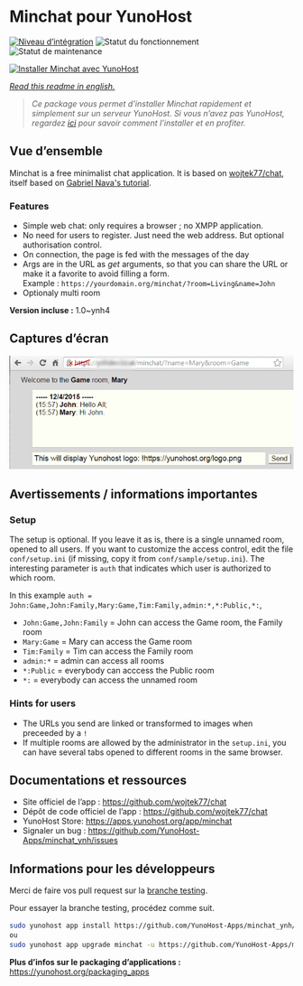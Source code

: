 <!--
N.B.: This README was automatically generated by https://github.com/YunoHost/apps/tree/master/tools/README-generator
It shall NOT be edited by hand.
-->

# Minchat pour YunoHost

[![Niveau d’intégration](https://dash.yunohost.org/integration/minchat.svg)](https://dash.yunohost.org/appci/app/minchat) ![Statut du fonctionnement](https://ci-apps.yunohost.org/ci/badges/minchat.status.svg) ![Statut de maintenance](https://ci-apps.yunohost.org/ci/badges/minchat.maintain.svg)

[![Installer Minchat avec YunoHost](https://install-app.yunohost.org/install-with-yunohost.svg)](https://install-app.yunohost.org/?app=minchat)

*[Read this readme in english.](./README.md)*

> *Ce package vous permet d’installer Minchat rapidement et simplement sur un serveur YunoHost.
Si vous n’avez pas YunoHost, regardez [ici](https://yunohost.org/#/install) pour savoir comment l’installer et en profiter.*

## Vue d’ensemble

Minchat is a free minimalist chat application. It is based on [wojtek77/chat](https://github.com/wojtek77/chat), itself based on [Gabriel Nava's tutorial](http://code.tutsplus.com/tutorials/how-to-create-a-simple-web-based-chat-application--net-5931).

### Features

- Simple web chat: only requires a browser ; no XMPP application.
- No need for users to register. Just need the web address. But optional authorisation control.
- On connection, the page is fed with the messages of the day
- Args are in the URL as *get* arguments, so that you can share the URL or make it a favorite to avoid filling a form.  
Example : `https://yourdomain.org/minchat/?room=Living&name=John`
- Optionaly multi room

**Version incluse :** 1.0~ynh4

## Captures d’écran

![Capture d’écran de Minchat](./doc/screenshots/minchat_ynh_screenshot01.gif)

## Avertissements / informations importantes

### Setup

The setup is optional. If you leave it as is, there is a single unnamed room, opened to all users. If you want to customize the access control, edit the file `conf/setup.ini` (if missing, copy it from `conf/sample/setup.ini`). The interesting parameter is `auth` that indicates which user is authorized to which room.

In this example `auth = John:Game,John:Family,Mary:Game,Tim:Family,admin:*,*:Public,*:`,
- `John:Game,John:Family` = John can access the Game room, the Family room 
- `Mary:Game` = Mary can access the Game room 
- `Tim:Family` = Tim can access the Family room 
- `admin:*` = admin can access all rooms
- `*:Public` = everybody can acccess the Public room
- `*:` = everybody  can access the unnamed room

### Hints for users

- The URLs you send are linked or transformed to images when preceeded by a `!`
- If multiple rooms are allowed by the administrator in the `setup.ini`, you can have several tabs opened to different rooms in the same browser.


## Documentations et ressources

* Site officiel de l’app : <https://github.com/wojtek77/chat>
* Dépôt de code officiel de l’app : <https://github.com/wojtek77/chat>
* YunoHost Store: <https://apps.yunohost.org/app/minchat>
* Signaler un bug : <https://github.com/YunoHost-Apps/minchat_ynh/issues>

## Informations pour les développeurs

Merci de faire vos pull request sur la [branche testing](https://github.com/YunoHost-Apps/minchat_ynh/tree/testing).

Pour essayer la branche testing, procédez comme suit.

``` bash
sudo yunohost app install https://github.com/YunoHost-Apps/minchat_ynh/tree/testing --debug
ou
sudo yunohost app upgrade minchat -u https://github.com/YunoHost-Apps/minchat_ynh/tree/testing --debug
```

**Plus d’infos sur le packaging d’applications :** <https://yunohost.org/packaging_apps>